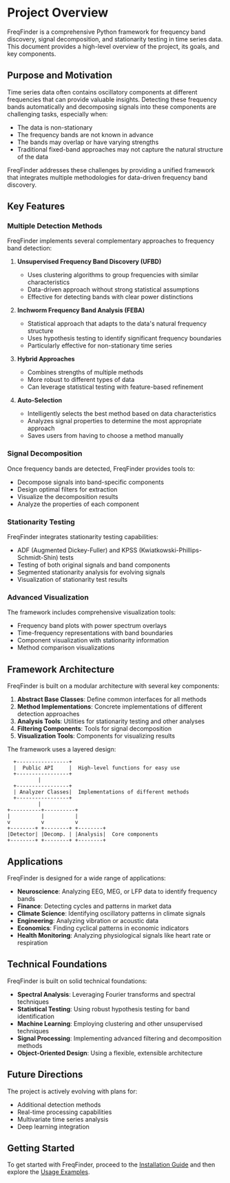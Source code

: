 # Project Overview

FreqFinder is a comprehensive Python framework for frequency band discovery, signal decomposition, and stationarity testing in time series data. This document provides a high-level overview of the project, its goals, and key components.

## Purpose and Motivation

Time series data often contains oscillatory components at different frequencies that can provide valuable insights. Detecting these frequency bands automatically and decomposing signals into these components are challenging tasks, especially when:

- The data is non-stationary
- The frequency bands are not known in advance
- The bands may overlap or have varying strengths
- Traditional fixed-band approaches may not capture the natural structure of the data

FreqFinder addresses these challenges by providing a unified framework that integrates multiple methodologies for data-driven frequency band discovery.

## Key Features

### Multiple Detection Methods

FreqFinder implements several complementary approaches to frequency band detection:

1. **Unsupervised Frequency Band Discovery (UFBD)**
   - Uses clustering algorithms to group frequencies with similar characteristics
   - Data-driven approach without strong statistical assumptions
   - Effective for detecting bands with clear power distinctions

2. **Inchworm Frequency Band Analysis (FEBA)**
   - Statistical approach that adapts to the data's natural frequency structure
   - Uses hypothesis testing to identify significant frequency boundaries
   - Particularly effective for non-stationary time series

3. **Hybrid Approaches**
   - Combines strengths of multiple methods
   - More robust to different types of data
   - Can leverage statistical testing with feature-based refinement

4. **Auto-Selection**
   - Intelligently selects the best method based on data characteristics
   - Analyzes signal properties to determine the most appropriate approach
   - Saves users from having to choose a method manually

### Signal Decomposition

Once frequency bands are detected, FreqFinder provides tools to:

- Decompose signals into band-specific components
- Design optimal filters for extraction
- Visualize the decomposition results
- Analyze the properties of each component

### Stationarity Testing

FreqFinder integrates stationarity testing capabilities:

- ADF (Augmented Dickey-Fuller) and KPSS (Kwiatkowski-Phillips-Schmidt-Shin) tests
- Testing of both original signals and band components
- Segmented stationarity analysis for evolving signals
- Visualization of stationarity test results

### Advanced Visualization

The framework includes comprehensive visualization tools:

- Frequency band plots with power spectrum overlays
- Time-frequency representations with band boundaries
- Component visualization with stationarity information
- Method comparison visualizations

## Framework Architecture

FreqFinder is built on a modular architecture with several key components:

1. **Abstract Base Classes**: Define common interfaces for all methods
2. **Method Implementations**: Concrete implementations of different detection approaches
3. **Analysis Tools**: Utilities for stationarity testing and other analyses
4. **Filtering Components**: Tools for signal decomposition
5. **Visualization Tools**: Components for visualizing results

The framework uses a layered design:

```
  +-----------------+
  |  Public API     |  High-level functions for easy use
  +-----------------+
          |
  +-----------------+
  | Analyzer Classes|  Implementations of different methods
  +-----------------+
          |
+----------+----------+
|          |          |
v          v          v
+--------+ +--------+ +--------+
|Detector| |Decomp. | |Analysis|  Core components
+--------+ +--------+ +--------+
```

## Applications

FreqFinder is designed for a wide range of applications:

- **Neuroscience**: Analyzing EEG, MEG, or LFP data to identify frequency bands
- **Finance**: Detecting cycles and patterns in market data
- **Climate Science**: Identifying oscillatory patterns in climate signals
- **Engineering**: Analyzing vibration or acoustic data
- **Economics**: Finding cyclical patterns in economic indicators
- **Health Monitoring**: Analyzing physiological signals like heart rate or respiration

## Technical Foundations

FreqFinder is built on solid technical foundations:

- **Spectral Analysis**: Leveraging Fourier transforms and spectral techniques
- **Statistical Testing**: Using robust hypothesis testing for band identification
- **Machine Learning**: Employing clustering and other unsupervised techniques
- **Signal Processing**: Implementing advanced filtering and decomposition methods
- **Object-Oriented Design**: Using a flexible, extensible architecture

## Future Directions

The project is actively evolving with plans for:

- Additional detection methods
- Real-time processing capabilities
- Multivariate time series analysis
- Deep learning integration


## Getting Started

To get started with FreqFinder, proceed to the [Installation Guide](installation_guide.md) and then explore the [Usage Examples](usage_examples.md).
